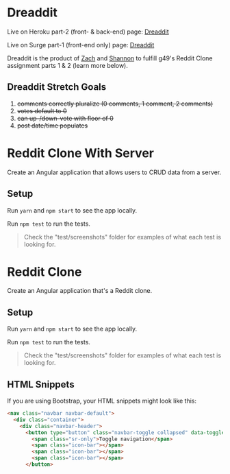 # Dreaddit
Live on Heroku part-2 (front- & back-end) page: [Dreaddit](https://wry-noise.herokuapp.com/) 

Live on Surge part-1 (front-end only) page: [Dreaddit](http://wry-noise.surge.sh/)

Dreaddit is the product of [Zach](https://github.com/zpassarelli) and [Shannon](https://github.com/senbenito) to fulfill g49's Reddit Clone assignment parts 1 & 2 (learn more below).

## Dreaddit Stretch Goals
1. ~~comments correctly pluralize (0 comments, 1 comment, 2 comments)~~
2. ~~votes default to 0~~
3. ~~can up-/down-vote with floor of 0~~
4. ~~post date/time populates~~

# Reddit Clone With Server

Create an Angular application that allows users to CRUD data from a server.

## Setup

Run `yarn` and `npm start` to see the app locally.

Run `npm test` to run the tests.

> Check the "test/screenshots" folder for examples of what each test is looking for.

# Reddit Clone

Create an Angular application that's a Reddit clone.

## Setup

Run `yarn` and `npm start` to see the app locally.

Run `npm test` to run the tests.

> Check the "test/screenshots" folder for examples of what each test is looking for.


## HTML Snippets

If you are using Bootstrap, your HTML snippets might look like this:

```html
<nav class="navbar navbar-default">
  <div class="container">
    <div class="navbar-header">
      <button type="button" class="navbar-toggle collapsed" data-toggle="collapse" data-target="#bs-example-navbar-collapse-1" aria-expanded="false">
        <span class="sr-only">Toggle navigation</span>
        <span class="icon-bar"></span>
        <span class="icon-bar"></span>
        <span class="icon-bar"></span>
      </button>
